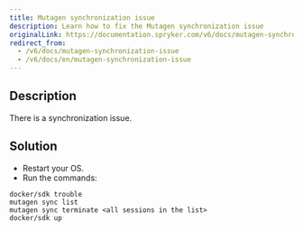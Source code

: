 ```yaml
---
title: Mutagen synchronization issue
description: Learn how to fix the Mutagen synchronization issue
originalLink: https://documentation.spryker.com/v6/docs/mutagen-synchronization-issue
redirect_from:
  - /v6/docs/mutagen-synchronization-issue
  - /v6/docs/en/mutagen-synchronization-issue
---
```


## Description
There is a synchronization issue.

## Solution
* Restart your OS.
* Run the commands:
```
docker/sdk trouble
mutagen sync list
mutagen sync terminate <all sessions in the list>
docker/sdk up
```

